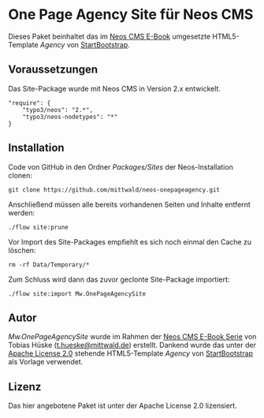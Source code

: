 One Page Agency Site für Neos CMS
=============================================

Dieses Paket beinhaltet das im [Neos CMS E-Book](https://www.mittwald.de/neos-e-book-template-entwicklung) umgesetzte HTML5-Template *Agency* von [StartBootstrap](http://startbootstrap.com/template-overviews/agency/).

Voraussetzungen
-------------

Das Site-Package wurde mit Neos CMS in Version 2.x entwickelt.

    "require": {
        "typo3/neos": "2.*",
        "typo3/neos-nodetypes": "*"
    }


Installation
------------

Code von GitHub in den Ordner *Packages/Sites* der Neos-Installation clonen:

	git clone https://github.com/mittwald/neos-onepageagency.git
    
Anschließend müssen alle bereits vorhandenen Seiten und Inhalte entfernt werden:
    
    ./flow site:prune
    
Vor Import des Site-Packages empfiehlt es sich noch einmal den Cache zu löschen:
    
    rm -rf Data/Temporary/*
    
Zum Schluss wird dann das zuvor geclonte Site-Package importiert:
    
    ./flow site:import Mw.OnePageAgencySite
    

Autor
-------

*Mw.OnePageAgencySite* wurde im Rahmen der [Neos CMS E-Book Serie](https://www.mittwald.de/neos-e-book-template-entwicklung) von Tobias Hüske (<t.hueske@mittwald.de>) erstellt. 
Dankend wurde das unter der [Apache License 2.0](https://github.com/mittwald/neos-onepageagency/tree/master/Resources/Public/LICENSE) stehende HTML5-Template *Agency* von [StartBootstrap](http://startbootstrap.com/template-overviews/agency/) als Vorlage verwendet.

Lizenz
-------

Das hier angebotene Paket ist unter der Apache License 2.0 lizensiert.
